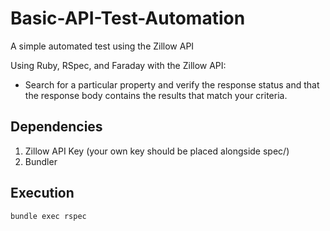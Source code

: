 # Basic-API-Test-Automation
A simple automated test using the Zillow API

Using Ruby, RSpec, and Faraday with the Zillow API:  
- Search for a particular property and verify the response status and that the response body contains the results that match your criteria.

## Dependencies
1. Zillow API Key (your own key should be placed alongside spec/)
2. Bundler

## Execution
```bundle exec rspec```

